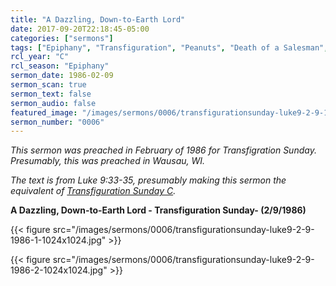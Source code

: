 ```yaml
---
title: "A Dazzling, Down-to-Earth Lord"
date: 2017-09-20T22:18:45-05:00
categories: ["sermons"]
tags: ["Epiphany", "Transfiguration", "Peanuts", "Death of a Salesman", "1986"]
rcl_year: "C"
rcl_season: "Epiphany"
sermon_date: 1986-02-09
sermon_scan: true
sermon_text: false
sermon_audio: false
featured_image: "/images/sermons/0006/transfigurationsunday-luke9-2-9-1986-1-1024x1024.jpg"
sermon_number: "0006"
---
```

_This sermon was preached in February of 1986 for Transfigration Sunday.  Presumably, this was preached in Wausau, WI._

<!--more-->

_The text is from Luke 9:33-35, presumably making this sermon the equivalent of [Transfiguration Sunday C](http://lectionary.library.vanderbilt.edu/texts.php?id=116)._

**A Dazzling, Down-to-Earth Lord - Transfiguration Sunday- (2/9/1986)**

{{< figure src="/images/sermons/0006/transfigurationsunday-luke9-2-9-1986-1-1024x1024.jpg" >}}

{{< figure src="/images/sermons/0006/transfigurationsunday-luke9-2-9-1986-2-1024x1024.jpg" >}}
